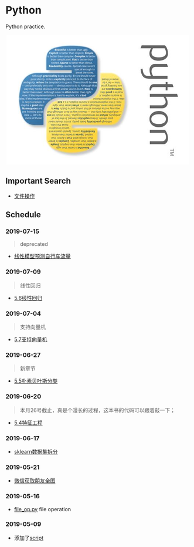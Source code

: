 # Python
Python practice.

<p align='center'>
<img src='bg.png'>
</p>

## Important Search

- [文件操作](./script/file_op.py)


## Schedule




### 2019-07-15
> deprecated

- [线性模型预测自行车流量](./projects/handbook/05_6_4.py)

### 2019-07-09
> 线性回归

- [5.6线性回归](./projects/handbook/05_6.py)

### 2019-07-04
> 支持向量机

- [5.7支持向量机](./projects/handbook/05_7.py)

### 2019-06-27
> 新章节

- [5.5朴素贝叶斯分类](./projects/handbook/05_5.py)

### 2019-06-20
> 本月26号截止，真是个漫长的过程，这本书的代码可以跟着敲一下；

- [5.4特征工程](./projects/handbook/05_4.py)

### 2019-06-17

- [sklearn数据集拆分](./projects/handbook/05_3_2.py)

### 2019-05-21

- [微信获取朋友全图](./script/wechat_friends.py)

### 2019-05-16

- [file_op.py](./script/file_op.py)
    file operation

### 2019-05-09

- 添加了[script](./script)
